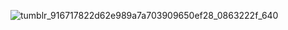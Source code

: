 ![tumblr_916717822d62e989a7a703909650ef28_0863222f_640](https://github.com/user-attachments/assets/cc52d047-772d-4778-83fb-f822b84b1fb3)





